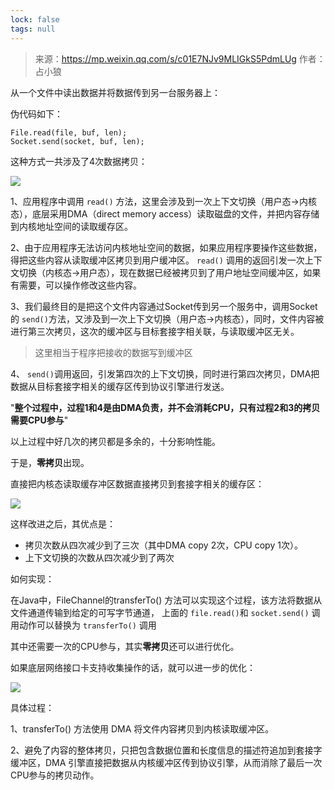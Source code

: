 ```yaml
---
lock: false
tags: null
---
```

> 来源：https://mp.weixin.qq.com/s/c01E7NJv9MLIGkS5PdmLUg
> 作者：占小狼

从一个文件中读出数据并将数据传到另一台服务器上：

伪代码如下：

```
File.read(file, buf, len);
Socket.send(socket, buf, len);
```

这种方式一共涉及了4次数据拷贝：

![](https://cdn.jsdelivr.net/gh/DogerRain/image@main/img-20210401/image-20210412163731811.png)

1、应用程序中调用 `read()` 方法，这里会涉及到一次上下文切换（用户态->内核态），底层采用DMA（direct memory access）读取磁盘的文件，并把内容存储到内核地址空间的读取缓存区。

2、由于应用程序无法访问内核地址空间的数据，如果应用程序要操作这些数据，得把这些内容从读取缓冲区拷贝到用户缓冲区。 `read()` 调用的返回引发一次上下文切换（内核态->用户态），现在数据已经被拷贝到了用户地址空间缓冲区，如果有需要，可以操作修改这些内容。

3、我们最终目的是把这个文件内容通过Socket传到另一个服务中，调用Socket的 `send()`方法，又涉及到一次上下文切换（用户态->内核态），同时，文件内容被进行第三次拷贝，这次的缓冲区与目标套接字相关联，与读取缓冲区无关。

> 这里相当于程序把接收的数据写到缓冲区

4、 `send()`调用返回，引发第四次的上下文切换，同时进行第四次拷贝，DMA把数据从目标套接字相关的缓存区传到协议引擎进行发送。



"**整个过程中，过程1和4是由DMA负责，并不会消耗CPU，只有过程2和3的拷贝需要CPU参与**"



以上过程中好几次的拷贝都是多余的，十分影响性能。

于是，**零拷贝**出现。

直接把内核态读取缓存冲区数据直接拷贝到套接字相关的缓存区：

![](https://cdn.jsdelivr.net/gh/DogerRain/image@main/img-20210401/image-20210412164229324.png)

这样改进之后，其优点是：

- 拷贝次数从四次减少到了三次（其中DMA copy 2次，CPU copy 1次）。
- 上下文切换的次数从四次减少到了两次



如何实现：

在Java中，FileChannel的transferTo() 方法可以实现这个过程，该方法将数据从文件通道传输到给定的可写字节通道， 上面的 `file.read()`和 `socket.send()` 调用动作可以替换为 `transferTo()` 调用



其中还需要一次的CPU参与，其实**零拷贝**还可以进行优化。

如果底层网络接口卡支持收集操作的话，就可以进一步的优化：

![](https://cdn.jsdelivr.net/gh/DogerRain/image@main/img-20210401/image-20210412164825693.png)

具体过程：

1、transferTo() 方法使用 DMA 将文件内容拷贝到内核读取缓冲区。

2、避免了内容的整体拷贝，只把包含数据位置和长度信息的描述符追加到套接字缓冲区，DMA 引擎直接把数据从内核缓冲区传到协议引擎，从而消除了最后一次 CPU参与的拷贝动作。